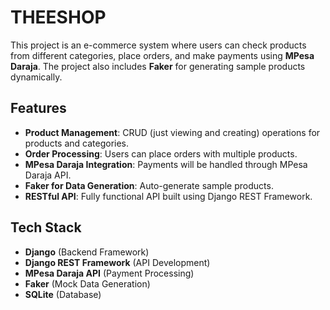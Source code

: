 # THEESHOP
This project is an e-commerce system where users can check products from different categories, place orders, and make payments using **MPesa Daraja**. The project also includes **Faker** for generating sample products dynamically.

## Features
- **Product Management**: CRUD (just viewing and creating) operations for products and categories.
- **Order Processing**: Users can place orders with multiple products.
- **MPesa Daraja Integration**: Payments will be handled through MPesa Daraja API.
- **Faker for Data Generation**: Auto-generate sample products.
- **RESTful API**: Fully functional API built using Django REST Framework.

## Tech Stack
- **Django** (Backend Framework)
- **Django REST Framework** (API Development)
- **MPesa Daraja API** (Payment Processing)
- **Faker** (Mock Data Generation)
- **SQLite** (Database)


<!-- api/v1/products -->
<!-- api/create_product?name=electronics -->
<!-- api/v1/products/{id} -->


<!-- api/v1/view_orders -->
<!-- api/v1/place-order -->
<!-- api/v1/view_oder{id} -->


<!-- api/v1/login -->
<!-- api/v1/register -->
<!-- api/v1/order_summary -->